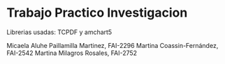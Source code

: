 # Trabajo Practico Investigacion

Librerias usadas: TCPDF y amchart5

Micaela Aluhe Paillamilla Martinez, FAI-2296
Martina Coassin-Fernández,  FAI-2542
Martina Milagros Rosales, FAI-2752
